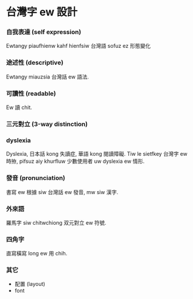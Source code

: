 # 台灣字 ew 設計

### 自我表達 (self expression)

Ewtangy piaufhienw kahf hienfsiw 台灣語 sofuz ez 形態變化

### 途述性 (descriptive)

Ewtangy miauzsia 台灣話 ew 語法.

### 可讀性 (readable)

Ew 讀 chit.

### 三元對立 (3-way distinction)

### dyslexia

Dyslexia, 日本話 kong 失讀症, 華語 kong 閱讀障礙. Tiw le sietfkey 台灣字 ew 時拵, pifsuz aiy khurfluw 少數使用者 uw dyslexia ew 情形.

### 發音 (pronunciation)

書寫 ew 根據 siw 台灣話 ew 發音, mw siw 漢字.

### 外來語

羅馬字 siw chitwchiong 双元對立 ew 符號.

### 四角字

直寫橫寫 long ew 用 chih.

### 其它

* 配置 (layout)
* font
